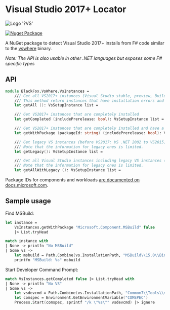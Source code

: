 # Visual Studio 2017+ Locator

![Logo '?VS'](https://raw.githubusercontent.com/vbfox/FoxSharp/master/src/BlackFox.VsWhere/Icon.png)

[![Nuget Package](https://img.shields.io/nuget/v/BlackFox.VsWhere.svg)](https://www.nuget.org/packages/BlackFox.VsWhere)

A NuGet package to detect Visual Studio 2017+ installs from F# code similar to the
[vswhere](https://github.com/Microsoft/vswhere) binary.

*Note: The API is also usable in other .NET languages but exposes some F# specific types*

## API

```fsharp
module BlackFox.VsWhere.VsInstances =
    /// Get all VS2017+ instances (Visual Studio stable, preview, Build tools, ...)
    /// This method return instances that have installation errors and pre-releases.
    let getAll (): VsSetupInstance list =

    /// Get VS2017+ instances that are completely installed
    let getCompleted (includePrerelease: bool): VsSetupInstance list =

    /// Get VS2017+ instances that are completely installed and have a specific package ID installed
    let getWithPackage (packageId: string) (includePrerelease: bool): VsSetupInstance list =

    /// Get legacy VS instances (before VS2017: VS .NET 2002 to VS2015).
    /// Note that the information for legacy ones is limited.
    let getLegacy(): VsSetupInstance list =

    /// Get all Visual Studio instances including legacy VS instances (before VS2017: VS .NET 2002 to VS2015).
    /// Note that the information for legacy ones is limited.
    let getAllWithLegacy (): VsSetupInstance list =
```

Package IDs for components and workloads [are documented on docs.microsoft.com](https://docs.microsoft.com/en-us/visualstudio/install/workload-component-id-vs-build-tools?view=vs-2017).

## Sample usage

Find MSBuild:

```fsharp
let instance =
    VsInstances.getWithPackage "Microsoft.Component.MSBuild" false
    |> List.tryHead

match instance with
| None -> printfn "No MSBuild"
| Some vs ->
    let msbuild = Path.Combine(vs.InstallationPath, "MSBuild\\15.0\\Bin\\MSBuild.exe")
    printfn "MSBuild: %s" msbuild
```

Start Developer Command Prompt:

```fsharp
match VsInstances.getCompleted false |> List.tryHead with
| None -> printfn "No VS"
| Some vs ->
    let vsdevcmd = Path.Combine(vs.InstallationPath, "Common7\\Tools\\vsdevcmd.bat")
    let comspec = Environment.GetEnvironmentVariable("COMSPEC")
    Process.Start(comspec, sprintf "/k \"%s\"" vsdevcmd) |> ignore
```
